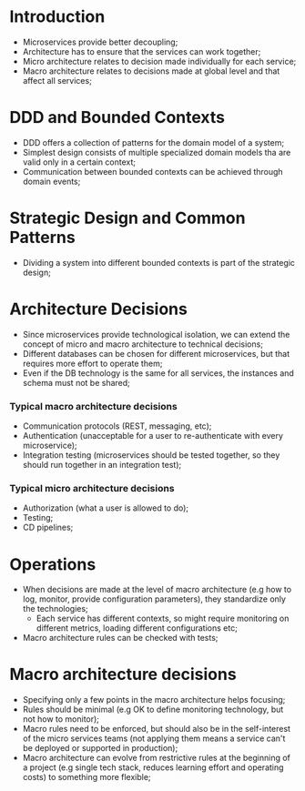 # Introduction
- Microservices provide better decoupling;
- Architecture has to ensure that the services can work together;
- Micro architecture relates to decision made individually for each service;
- Macro architecture relates to decisions made at global level and that affect all services;

# DDD and Bounded Contexts
- DDD offers a collection of patterns for the domain model of a system;
- Simplest design consists of multiple specialized domain models tha are valid only in a certain context;
- Communication between bounded contexts can be achieved through domain events;

# Strategic Design and Common Patterns
- Dividing a system into different bounded contexts is part of the strategic design;

# Architecture Decisions
- Since microservices provide technological isolation, we can extend the concept of micro and macro architecture to technical decisions;
- Different databases can be chosen for different microservices, but that requires more effort to operate them;
- Even if the DB technology is the same for all services, the instances and schema must not be shared;

### Typical macro architecture decisions
- Communication protocols (REST, messaging, etc);
- Authentication (unacceptable for a user to re-authenticate with every microservice);
- Integration testing (microservices should be tested together, so they should run together in an integration test);

### Typical micro architecture decisions
- Authorization (what a user is allowed to do);
- Testing;
- CD pipelines;

# Operations
- When decisions are made at the level of macro architecture (e.g how to log, monitor, provide configuration parameters), they standardize only the technologies;
  - Each service has different contexts, so might require monitoring on different metrics, loading different configurations etc;
- Macro architecture rules can be checked with tests;

# Macro architecture decisions
- Specifying only a few points in the macro architecture helps focusing;
- Rules should be minimal (e.g OK to define monitoring technology, but not how to monitor);
- Macro rules need to be enforced, but should also be in the self-interest of the micro services teams (not applying them means a service can't be deployed or supported in production);
- Macro architecture can evolve from restrictive rules at the beginning of a project (e.g single tech stack, reduces learning effort and operating costs) to something more flexible;
